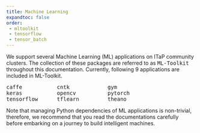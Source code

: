 ```yaml
---
title: Machine Learning
expandtoc: false
order:
 - mltoolkit
 - tensorflow
 - tensor_batch
---
```


We support several Machine Learning (ML) applications on ITaP community clusters. The collection of these packages are referred to as <kbd>ML-Toolkit</kbd> throughout this documentation. Currently, following 9 applications are included in ML-Toolkit.
<pre>
caffe			cntk			gym
keras			opencv			pytorch
tensorflow		tflearn			theano
</pre>

Note that managing Python dependencies of ML applications is non-trivial, therefore, we recommend that you read the documentations carefully before embarking on a journey to build intelligent machines.

 

